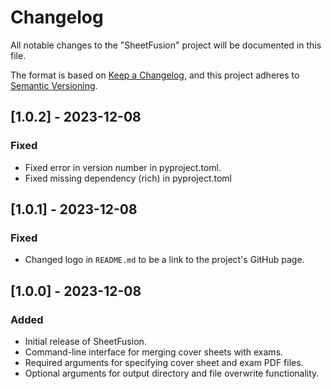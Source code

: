# Changelog

All notable changes to the "SheetFusion" project will be documented in this file.

The format is based on [Keep a Changelog](https://keepachangelog.com/en/1.0.0/), and this project adheres to [Semantic Versioning](https://semver.org/spec/v2.0.0.html).

## [1.0.2] - 2023-12-08

### Fixed

- Fixed error in version number in pyproject.toml.
- Fixed missing dependency (rich) in pyproject.toml

## [1.0.1] - 2023-12-08

### Fixed

- Changed logo in `README.md` to be a link to the project's GitHub page.

## [1.0.0] - 2023-12-08

### Added

- Initial release of SheetFusion.
- Command-line interface for merging cover sheets with exams.
- Required arguments for specifying cover sheet and exam PDF files.
- Optional arguments for output directory and file overwrite functionality.
